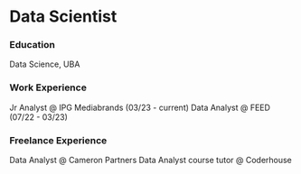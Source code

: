 # Data Scientist

### Education
Data Science, UBA

### Work Experience
Jr Analyst @ IPG Mediabrands (03/23 - current)
Data Analyst @ FEED (07/22 - 03/23)

### Freelance Experience
Data Analyst @ Cameron Partners
Data Analyst course tutor @ Coderhouse
